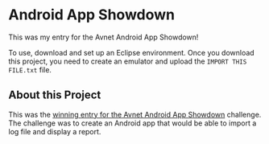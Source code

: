 Android App Showdown
====================
This was my entry for the Avnet Android App Showdown!

To use, download and set up an Eclipse environment. Once you download this project, you need to create
an emulator and upload the `IMPORT THIS FILE.txt` file.

## About this Project
This was the [winning entry for the Avnet Android App Showdown](http://cidse.engineering.asu.edu/christopher-thornton-wins-android-app-showdown-at-avnet-tech-games/)
challenge. The challenge was to create an Android app that would be able to import a log file and display
a report.